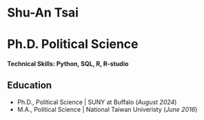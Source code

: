 # Shu-An Tsai
# Ph.D. Political Science 

#### Technical Skills: Python, SQL, R, R-studio

## Education
- Ph.D., Political Science | SUNY at Buffalo (_August 2024_)								       		
- M.A., Political Science	| National Taiwan Univeristy (_June 2016_)	 			        		
